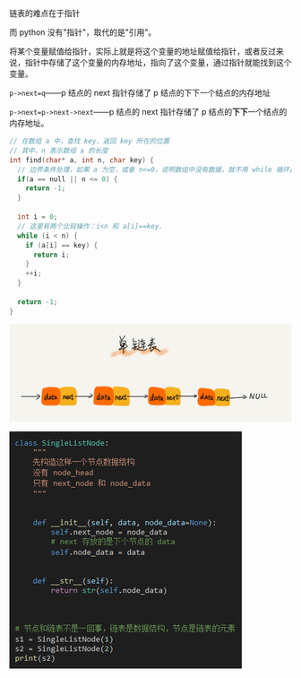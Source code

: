 链表的难点在于指针

而 python 没有"指针"，取代的是"引用"。

将某个变量赋值给指针，实际上就是将这个变量的地址赋值给指针，或者反过来说，指针中存储了这个变量的内存地址，指向了这个变量，通过指针就能找到这个变量。

`p->next=q`——p 结点的 next 指针存储了 p 结点的下下一个结点的内存地址

`p->next=p->next->next`——p 结点的 next 指针存储了 p 结点的**下下**一个结点的内存地址。

```c
// 在数组 a 中，查找 key，返回 key 所在的位置
// 其中，n 表示数组 a 的长度
int find(char* a, int n, char key) {
  // 边界条件处理，如果 a 为空，或者 n<=0，说明数组中没有数据，就不用 while 循环比较了
  if(a == null || n <= 0) {
    return -1;
  }
  
  int i = 0;
  // 这里有两个比较操作：i<n 和 a[i]==key.
  while (i < n) {
    if (a[i] == key) {
      return i;
    }
    ++i;
  }
  
  return -1;
}

```

![b93e7ade9bb927baad1348d9a806ddeb](如何轻松写出正确的链表代码？.assets/b93e7ade9bb927baad1348d9a806ddeb.jpg)

![1570625418098](如何轻松写出正确的链表代码？.assets/1570625418098.png)

